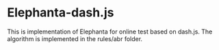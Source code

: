 # Elephanta-dash.js
This is implementation of Elephanta for online test based on dash.js.
The algorithm is implemented in the rules/abr folder.

